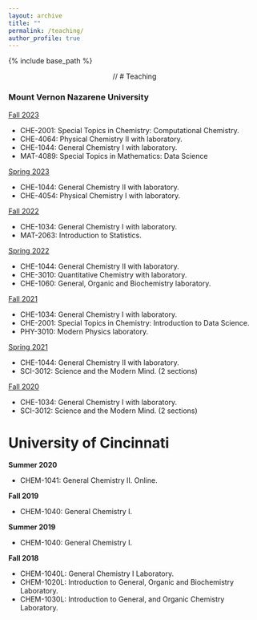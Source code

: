 ```yaml
---
layout: archive
title: ""
permalink: /teaching/
author_profile: true
---
```


{% include base_path %}
<p align="center">
// # Teaching
</p>

### Mount Vernon Nazarene University

 <u>Fall 2023</u>

- CHE-2001: Special Topics in Chemistry: Computational Chemistry.
- CHE-4064: Physical Chemistry II with laboratory.
- CHE-1044: General Chemistry I with laboratory.
- MAT-4089: Special Topics in Mathematics: Data Science

 <u>Spring 2023</u>
- CHE-1044: General Chemistry II with laboratory. 
- CHE-4054: Physical Chemistry I with laboratory.

 <u>Fall 2022</u>
- CHE-1034: General Chemistry I with laboratory.
- MAT-2063: Introduction to Statistics.

 <u>Spring 2022</u>
- CHE-1044: General Chemistry II with laboratory.
- CHE-3010: Quantitative Chemistry  with laboratory.
- CHE-1060: General, Organic and Biochemistry laboratory.

 <u>Fall 2021</u>
- CHE-1034: General Chemistry I with laboratory.
- CHE-2001: Special Topics in Chemistry: Introduction to Data Science.
- PHY-3010: Modern Physics laboratory.

 <u>Spring 2021</u>
- CHE-1044: General Chemistry II with laboratory.
- SCI-3012: Science and the Modern Mind. (2 sections)

 <u>Fall 2020</u>
- CHE-1034: General Chemistry I with laboratory.
- SCI-3012: Science and the Modern Mind. (2 sections)


University of Cincinnati
======

**Summer 2020**
- CHEM-1041: General Chemistry II. Online.

**Fall 2019**
- CHEM-1040: General Chemistry I.

**Summer 2019**
- CHEM-1040: General Chemistry I.

**Fall 2018**
- CHEM-1040L: General Chemistry I Laboratory.
- CHEM-1020L: Introduction to General, Organic and Biochemistry Laboratory.
- CHEM-1030L: Introduction to General, and Organic Chemistry Laboratory.

